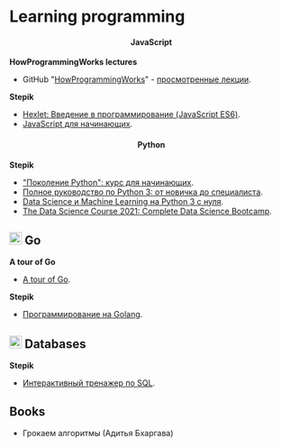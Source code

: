 # Learning programming

<link rel="stylesheet" href="https://cdn.jsdelivr.net/gh/devicons/devicon@v2.14.0/devicon.min.css">


<h4 align="center">JavaScript</h4>

**HowProgrammingWorks lectures**
+ GitHub "[HowProgrammingWorks](https://github.com/HowProgrammingWorks/Index/blob/master/Courses/Fundamentals.md)" - [просмотренные лекции](./JavaScript/HowProgrammingWorks/README.md).

**Stepik**
+ [Hexlet: Введение в программирование (JavaScript ES6)](https://stepik.org/13929).
+ [JavaScript для начинающих](https://stepik.org/2223).

<h4 align="center">Python</h4>

**Stepik**
+ ["Поколение Python": курс для начинающих](https://stepik.org/58852).
+ [Полное руководство по Python 3: от новичка до специалиста](https://www.udemy.com/course/bestpython/).
+ [Data Science и Machine Learning на Python 3 с нуля](https://www.udemy.com/course/data-science-python-3/).
+ [The Data Science Course 2021: Complete Data Science Bootcamp](https://www.udemy.com/course/the-data-science-course-complete-data-science-bootcamp/).

## <img src="https://cdn.jsdelivr.net/gh/devicons/devicon/icons/go/go-original.svg" width="22px"/> Go

**A tour of Go**
+ [A tour of Go](https://go.dev/tour/list).

**Stepik**
+ [Программирование на Golang](https://stepik.org/course/54403/).

## <img src="https://cdn.jsdelivr.net/gh/devicons/devicon/icons/mongodb/mongodb-original.svg" width="22px"/> Databases

**Stepik**
+ [Интерактивный тренажер по SQL](https://stepik.org/63054).

## Books
+ Грокаем алгоритмы (Адитья Бхаргава)
